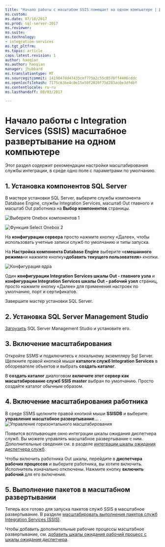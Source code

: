 ```yaml
---
title: "Начало работы с масштабом SSIS помещает на одном компьютере | Документы Microsoft"
ms.custom: 
ms.date: 07/18/2017
ms.prod: sql-server-2017
ms.reviewer: 
ms.suite: 
ms.technology:
- integration-services
ms.tgt_pltfrm: 
ms.topic: article
caps.latest.revision: 1
author: haoqian
ms.author: haoqian
manager: jhubbard
ms.translationtype: MT
ms.sourcegitcommit: 1419847dd47435cef775a2c55c0578ff4406cddc
ms.openlocfilehash: 7175c63be4c0e15e50f2020f75d283ac0e3dfdbf
ms.contentlocale: ru-ru
ms.lasthandoff: 08/03/2017

---
```

# <a name="get-started-with-integration-services-ssis-scale-out-on-a-single-computer"></a>Начало работы с Integration Services (SSIS) масштабное развертывание на одном компьютере
Этот раздел содержит рекомендации настройки масштабирования службы интеграции, в среде одно поле с параметрами по умолчанию.

## <a name="1-install-sql-server-features"></a>1. Установка компонентов SQL Server
В мастере установки SQL Server, выберите службы компонента Database Engine, службы Integration Services, масштаб Out главного и масштаб Out работника на **Выбор компонентов** страницы.

![Выберите Onebox компонентов 1](media/feature-select-onebox1.PNG)

![Функция Select Onebox 2](media/feature-select-onebox2.PNG)

На **конфигурации сервера** просто нажмите кнопку «Далее», чтобы использовать учетные записи служб по умолчанию и типы запуска.

На **Настройка компонента Database Engine** выберите «**смешанного режима**«и нажмите кнопку»**добавить текущего пользователя**» кнопки. 

![Конфигурация ядра](media/engine-config.PNG)

Один **конфигурации Integration Services шкалы Out - главного узла** и **конфигурации Integration Services шкалы Out - рабочий узел** страниц, просто нажмите кнопку «Далее» для применения настроек по умолчанию, порт и сертификатов.

Завершите мастер установки SQL Server.

## <a name="2-install-sql-server-management-studio"></a>2. Установка SQL Server Management Studio

[Загрузить](../../ssms/download-sql-server-management-studio-ssms.md) SQL Server Management Studio и установите его.

## <a name="3-enable-scale-out"></a>3. Включение масштабирования
Откройте SSMS и подключитесь к локальному экземпляру Sql Server.
Щелкните правой кнопкой мыши **каталоги служб Integration Services** в обозревателе объектов и выбрать **создать каталог**.

В **создать каталог** диалоговом **включите этот сервер как масштабирование служб SSIS master** выбран по умолчанию. Просто создайте каталог обычным образом. 

## <a name="4-enable-scale-out-worker"></a>4. Включение масштабирования работника
В среде SSMS щелкните правой кнопкой мыши **SSISDB** и выберите **управление масштабное развертывание...** . 
![Управление горизонтального масштабирования](media/manage-scale-out.PNG)

Появится всплывающее окно интеграции шкалы ожидания диспетчера служб. Вы можете управлять масштабное развертывание с ним. Дополнительные сведения см. в разделе [интеграции шкалы ожидания диспетчера служб](integration-services-ssis-scale-out-manager.md).

Чтобы включить работника Out шкалы, перейдите в **диспетчера рабочих процессов** и выберите работника, вы хотите включить. Исполнитель изначально отключены. Нажмите кнопку **включить рабочий** для его включения.

## <a name="5-run-packages-in-scale-out"></a>5. Выполнение пакетов в масштабном развертывании
Теперь все готово для запуска пакетов служб SSIS в масштабное развертывание. В разделе [масштабировать выполнения пакетов служб Integration Services (SSIS)](run-packages-in-integration-services-ssis-scale-out.md).


Чтобы добавить дополнительные рабочие процессы масштабное развертывание, см. [добавить шкалы ожидания рабочий процесс с шкалы ожидания диспетчера](add-scale-out-worker.md).
